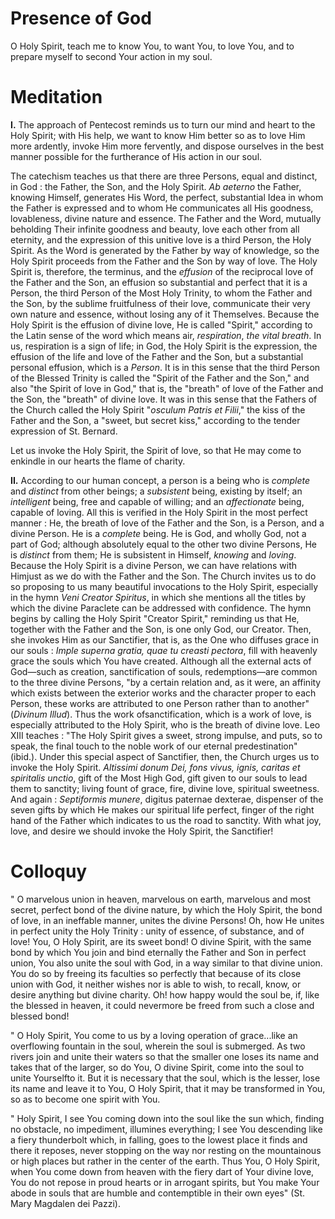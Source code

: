 # Presence of God

O Holy Spirit, teach me to know You, to want You, to love You, and to prepare myself to second Your action in my soul.

# Meditation

**I.** The approach of Pentecost reminds us to turn our mind and heart to the Holy Spirit; with His help, we want to know Him better so as to love Him more ardently, invoke Him more fervently, and dispose ourselves in the best manner possible for the furtherance of His action in our soul.

The catechism teaches us that there are three Persons, equal and distinct, in God : the Father, the Son, and the Holy Spirit. *Ab aeterno* the Father, knowing Himself, generates His Word, the perfect, substantial Idea in whom the Father is expressed and to whom He communicates all His goodness, lovableness, divine nature and essence. The Father and the Word, mutually beholding Their infinite goodness and beauty, love each other from all eternity, and the expression of this unitive love is a third Person, the Holy Spirit. As the Word is generated by the Father by way of knowledge, so the Holy Spirit proceeds from the Father and the Son by way of love. The Holy Spirit is, therefore, the terminus, and the *effusion* of the reciprocal love of the Father and the Son, an effusion so substantial and perfect that it is a Person, the third Person of the Most Holy Trinity, to whom the Father and the Son, by the sublime fruitfulness of their love, communicate their very own nature and essence, without losing any of it Themselves. Because the Holy Spirit is the effusion of divine love, He is called "Spirit," according to the Latin sense of the word which means air, *respiration*, *the vital breath*. In us, respiration is a sign of life; in God, the Holy Spirit is the expression, the effusion of the life and love of the Father and the Son, but a substantial personal effusion, which is a *Person*. It is in this sense that the third Person of the Blessed Trinity is called the "Spirit of the Father and the Son," and also "the Spirit of love in God," that is, the "breath" of love of the Father and the Son, the "breath" of divine love. It was in this sense that the Fathers of the Church called the Holy Spirit "*osculum Patris et Filii*," the kiss of the Father and the Son, a "sweet, but secret kiss," according to the tender expression of St. Bernard.

Let us invoke the Holy Spirit, the Spirit of love, so that He may come to enkindle in our hearts the flame of charity.

**II.** According to our human concept, a person is a being who is *complete* and *distinct* from other beings; a *subsistent* being, existing by itself; an *intelligent* being, free and capable of willing; and an *affectionate* being, capable of loving. All this is verified in the Holy Spirit in the most perfect manner : He, the breath of love of the Father and the Son, is a Person, and a divine Person. He is a *complete* being. He is God, and wholly God, not a part of God; although absolutely equal to the other two divine Persons, He is *distinct* from them; He is subsistent in Himself, *knowing* and *loving*. Because the Holy Spirit is a divine Person, we can have relations with Himjust as we do with the Father and the Son. The Church invites us to do so proposing to us many beautiful invocations to the Holy Spirit, especially in the hymn *Veni Creator Spiritus*, in which she mentions all the titles by which the divine Paraclete can be addressed with confidence. The hymn begins by calling the Holy Spirit "Creator Spirit," reminding us that He, together with the Father and the Son, is one only God, our Creator. Then, she invokes Him as our Sanctifier, that is, as the One who diffuses grace in our souls : *Imple superna gratia, quae tu creasti pectora*, fill with heavenly grace the souls which You have created. Although all the external acts of God—such as creation, sanctification of souls, redemptions—are common to the three divine Persons, "by a certain relation and, as it were, an affinity which exists between the exterior works and the character proper to each Person, these works are attributed to one Person rather than to another" (*Divinum Illud*). Thus the work ofsanctification, which is a work of love, is especially attributed to the Holy Spirit, who is the breath of divine love. Leo XIII teaches : "The Holy Spirit gives a sweet, strong impulse, and puts, so to speak, the final touch to the noble work of our eternal predestination" (ibid.). Under this special aspect of Sanctifier, then, the Church urges us to invoke the Holy Spirit. *Altissimi donum Dei, fons vivus, ignis, caritas et spiritalis unctio*, gift of the Most High God, gift given to our souls to lead them to sanctity; living fount of grace, fire, divine love, spiritual sweetness. And again : *Septiformis munere*, digitus paternae dexterae, dispenser of the seven gifts by which He makes our spiritual life perfect, finger of the right hand of the Father which indicates to us the road to sanctity. With what joy, love, and desire we should invoke the Holy Spirit, the Sanctifier!

# Colloquy

" O marvelous union in heaven, marvelous on earth, marvelous and most secret, perfect bond of the divine nature, by which the Holy Spirit, the bond of love, in an ineffable manner, unites the divine Persons! Oh, how He unites in perfect unity the Holy Trinity : unity of essence, of substance, and of love! You, O Holy Spirit, are its sweet bond! O divine Spirit, with the same bond by which You join and bind eternally the Father and Son in perfect union, You also unite the soul with God, in a way similar to that divine union. You do so by freeing its faculties so perfectly that because of its close union with God, it neither wishes nor is able to wish, to recall, know, or desire anything but divine charity. Oh! how happy would the soul be, if, like the blessed in heaven, it could nevermore be freed from such a close and blessed bond!

" O Holy Spirit, You come to us by a loving operation of grace...like an overflowing fountain in the soul, wherein the soul is submerged. As two rivers join and unite their waters so that the smaller one loses its name and takes that of the larger, so do You, O divine Spirit, come into the soul to unite Yourselfto it. But it is necessary that the soul, which is the lesser, lose its name and leave it to You, O Holy Spirit, that it may be transformed in You, so as to become one spirit with You.

" Holy Spirit, I see You coming down into the soul like the sun which, finding no obstacle, no impediment, illumines everything; I see You descending like a fiery thunderbolt which, in falling, goes to the lowest place it finds and there it reposes, never stopping on the way nor resting on the mountainous or high places but rather in the center of the earth. Thus You, O Holy Spirit, when You come down from heaven with the fiery dart of Your divine love, You do not repose in proud hearts or in arrogant spirits, but You make Your abode in souls that are humble and contemptible in their own eyes" (St. Mary Magdalen dei Pazzi).
